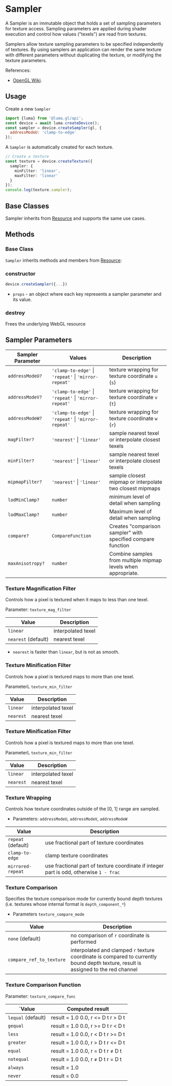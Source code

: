 # Sampler

A Sampler is an immutable object that holds a set of sampling parameters for texture access.
Sampling parameters are applied during shader execution and control how values ("texels")
are read from textures.

Samplers allow texture sampling parameters to be specified independently of textures.
By using samplers an application can render the same texture with different
parameters without duplicating the texture, or modifying the texture parameters.

References:

- [OpenGL Wiki](https://www.khronos.org/opengl/wiki/Sampler_Object).

## Usage

Create a new `Sampler`

```js
import {luma} from '@luma.gl/api';
const device = await luma.createDevice();
const sampler = device.createSampler(gl, {
  addressModeU: 'clamp-to-edge'
});
```

A `Sampler` is automatically created for each texture.

```typescript
// Create a texture
const texture = device.createTexture({
  sampler: {
    minFilter: 'linear',
    maxFilter: 'linear'
  }
});
console.log(texture.sampler);
```

## Base Classes

Sampler inherits from [Resource](/docs/modules/api/api-reference/resources/resource.md) and supports the same use cases.

## Methods

### Base Class

`Sampler` inherits methods and members from [Resource](/docs/modules/api/api-reference/resources/resource.md):

### constructor

```js
device.createSampler({...})
```

- `props` - an object where each key represents a sampler parameter and its value.

### destroy

Frees the underlying WebGL resource

## Sampler Parameters

| Sampler Parameter | Values                                               | Description                                                  |
| ----------------- | ---------------------------------------------------- | ------------------------------------------------------------ |
| `addressModeU?`   | `'clamp-to-edge'` \| `'repeat'` \| `'mirror-repeat'` | texture wrapping for texture coordinate `u` (`s`)            |
| `addressModeV?`   | `'clamp-to-edge'` \| `'repeat'` \| `'mirror-repeat'` | texture wrapping for texture coordinate `v` (`t`)            |
| `addressModeW?`   | `'clamp-to-edge'` \| `'repeat'` \| `'mirror-repeat'` | texture wrapping for texture coordinate `w` (`r`)            |
| `magFilter?`      | `'nearest'` \| `'linear'`                            | sample nearest texel or interpolate closest texels           |
| `minFilter?`      | `'nearest'` \| `'linear'`                            | sample nearest texel or interpolate closest texels           |
| `mipmapFilter?`   | `'nearest'` \| `'linear'`                            | sample closest mipmap or interpolate two closest mipmaps     |
| `lodMinClamp?`    | `number`                                             | minimum level of detail when sampling                        |
| `lodMaxClamp?`    | `number`                                             | Maximum level of detail when sampling                        |
| `compare?`        | `CompareFunction`                                    | Creates "comparison sampler" with specified compare function |
| `maxAnisotropy?`  | `number`                                             | Combine samples from multiple mipmap levels when appropriate.        |

### Texture Magnification Filter

Controls how a pixel is textured when it maps to less than one texel.

Parameter: `texture_mag_filter`

| Value               | Description        |
| ------------------- | ------------------ |
| `linear`            | interpolated texel |
| `nearest` (default) | nearest texel      |

- `nearest` is faster than `linear`, but is not as smooth.

### Texture Minification Filter

Controls how a pixel is textured maps to more than one texel.

ParameterL `texture_min_filter`

| Value     | Description        |
| --------- | ------------------ |
| `linear`  | interpolated texel |
| `nearest` | nearest texel      |

### Texture Minification Filter

Controls how a pixel is textured maps to more than one texel.

ParameterL `texture_min_filter`

| Value     | Description        |
| --------- | ------------------ |
| `linear`  | interpolated texel |
| `nearest` | nearest texel      |

### Texture Wrapping

Controls how texture coordinates outside of the [0, 1] range are sampled.

- Parameters: `addressModeU`, `addressModeV`, `addressModeW`

| Value              | Description                                                                            |
| ------------------ | -------------------------------------------------------------------------------------- |
| `repeat` (default) | use fractional part of texture coordinates                                             |
| `clamp-to-edge`    | clamp texture coordinates                                                              |
| `mirrored-repeat`  | use fractional part of texture coordinate if integer part is odd, otherwise `1 - frac` |

### Texture Comparison

Specifies the texture comparison mode for currently bound depth textures (i.e. textures whose internal format is `depth_component_*`)

- Parameters `texture_compare_mode`

| Value                    | Description                                                                                                                         |
| ------------------------ | ----------------------------------------------------------------------------------------------------------------------------------- |
| `none` (default)         | no comparison of `r` coordinate is performed                                                                                        |
| `compare_ref_to_texture` | interpolated and clamped `r` texture coordinate is compared to currently bound depth texture, result is assigned to the red channel |

### Texture Comparison Function

Parameter: `texture_compare_func`

| `Value             | Computed result                    |
| ------------------ | ---------------------------------- |
| `lequal` (default) | result = 1.0 0.0, r <= D t r > D t |
| `gequal`           | result = 1.0 0.0, r >= D t r < D t |
| `less`             | result = 1.0 0.0, r < D t r >= D t |
| `greater`          | result = 1.0 0.0, r > D t r <= D t |
| `equal`            | result = 1.0 0.0, r = D t r ≠ D t  |
| `notequal`         | result = 1.0 0.0, r ≠ D t r = D t  |
| `always`           | result = 1.0                       |
| `never`            | result = 0.0                       |
